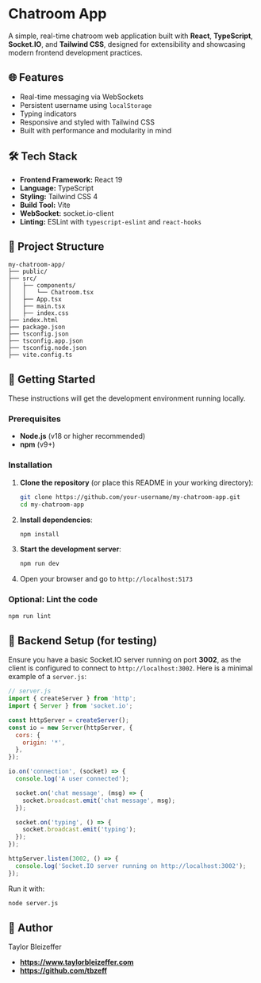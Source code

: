 # Chatroom App

A simple, real-time chatroom web application built with **React**, **TypeScript**, **Socket.IO**, and **Tailwind CSS**, designed for extensibility and showcasing modern frontend development practices.

## 🌐 Features

- Real-time messaging via WebSockets
- Persistent username using `localStorage`
- Typing indicators
- Responsive and styled with Tailwind CSS
- Built with performance and modularity in mind

## 🛠️ Tech Stack

- **Frontend Framework:** React 19
- **Language:** TypeScript
- **Styling:** Tailwind CSS 4
- **Build Tool:** Vite
- **WebSocket:** socket.io-client
- **Linting:** ESLint with `typescript-eslint` and `react-hooks`

## 📁 Project Structure

```
my-chatroom-app/
├── public/
├── src/
│   ├── components/
│   │   └── Chatroom.tsx
│   ├── App.tsx
│   ├── main.tsx
│   ├── index.css
├── index.html
├── package.json
├── tsconfig.json
├── tsconfig.app.json
├── tsconfig.node.json
├── vite.config.ts
```

## 🚀 Getting Started

These instructions will get the development environment running locally.

### Prerequisites

- **Node.js** (v18 or higher recommended)
- **npm** (v9+)

### Installation

1. **Clone the repository** (or place this README in your working directory):

   ```bash
   git clone https://github.com/your-username/my-chatroom-app.git
   cd my-chatroom-app
   ```

2. **Install dependencies**:

   ```bash
   npm install
   ```

3. **Start the development server**:

   ```bash
   npm run dev
   ```

4. Open your browser and go to `http://localhost:5173`

### Optional: Lint the code

```bash
npm run lint
```

## 🧪 Backend Setup (for testing)

Ensure you have a basic Socket.IO server running on port **3002**, as the client is configured to connect to `http://localhost:3002`. Here is a minimal example of a `server.js`:

```js
// server.js
import { createServer } from 'http';
import { Server } from 'socket.io';

const httpServer = createServer();
const io = new Server(httpServer, {
  cors: {
    origin: '*',
  },
});

io.on('connection', (socket) => {
  console.log('A user connected');

  socket.on('chat message', (msg) => {
    socket.broadcast.emit('chat message', msg);
  });

  socket.on('typing', () => {
    socket.broadcast.emit('typing');
  });
});

httpServer.listen(3002, () => {
  console.log('Socket.IO server running on http://localhost:3002');
});
```

Run it with:

```bash
node server.js
```

## 👤 Author

Taylor Bleizeffer
- **https://www.taylorbleizeffer.com**
- **https://github.com/tbzeff**


